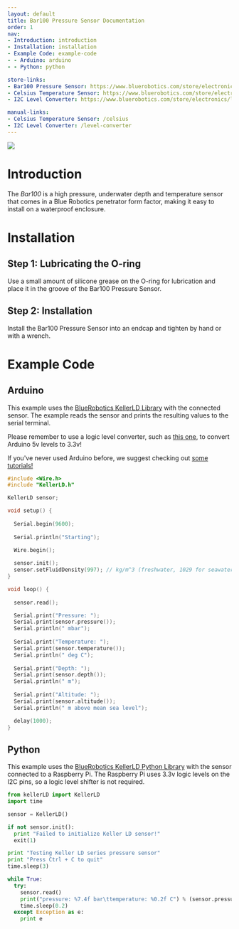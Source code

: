 ```yaml
---
layout: default
title: Bar100 Pressure Sensor Documentation
order: 1
nav:
- Introduction: introduction
- Installation: installation
- Example Code: example-code
- - Arduino: arduino
- - Python: python

store-links:
- Bar100 Pressure Sensor: https://www.bluerobotics.com/store/electronics/bar100-sensor-r1/
- Celsius Temperature Sensor: https://www.bluerobotics.com/store/electronics/celsius-sensor-r1/
- I2C Level Converter: https://www.bluerobotics.com/store/electronics/level-converter-r1/

manual-links:
- Celsius Temperature Sensor: /celsius
- I2C Level Converter: /level-converter
---
```


<img src="/bar100/cad/BAR100-5.png" class="img-responsive" style="max-width:900px"  />

# Introduction

The <em>Bar100</em> is a high pressure, underwater depth and temperature sensor that comes in a Blue Robotics penetrator form factor, making it easy to install on a waterproof enclosure.

# Installation

## Step 1: Lubricating the O-ring

Use a small amount of silicone grease on the O-ring for lubrication and place it in the groove of the Bar100 Pressure Sensor. 

## Step 2: Installation

Install the Bar100 Pressure Sensor into an endcap and tighten by hand or with a wrench.

# Example Code

## Arduino

This example uses the [BlueRobotics KellerLD Library](https://github.com/bluerobotics/BlueRobotics_KellerLD_Library) with the connected sensor. The example reads the sensor and prints the resulting values to the serial terminal.

Please remember to use a logic level converter, such as [this one](http://www.bluerobotics.com/store/electronics/level-converter-r1/), to convert Arduino 5v levels to 3.3v!

If you've never used Arduino before, we suggest checking out [some tutorials!](https://www.arduino.cc/en/Tutorial/HomePage)

~~~~~~~~~~ cpp
#include <Wire.h>
#include "KellerLD.h"

KellerLD sensor;

void setup() {
  
  Serial.begin(9600);
  
  Serial.println("Starting");
  
  Wire.begin();

  sensor.init();
  sensor.setFluidDensity(997); // kg/m^3 (freshwater, 1029 for seawater)
}

void loop() {
 
  sensor.read();

  Serial.print("Pressure: "); 
  Serial.print(sensor.pressure()); 
  Serial.println(" mbar");
  
  Serial.print("Temperature: "); 
  Serial.print(sensor.temperature()); 
  Serial.println(" deg C");
  
  Serial.print("Depth: "); 
  Serial.print(sensor.depth()); 
  Serial.println(" m");
  
  Serial.print("Altitude: "); 
  Serial.print(sensor.altitude()); 
  Serial.println(" m above mean sea level");

  delay(1000);
}
~~~~~~~~~~

## Python

This example uses the [BlueRobotics KellerLD Python Library](https://github.com/bluerobotics/KellerLD-python) with the sensor connected to a Raspberry Pi. The Raspberry Pi uses 3.3v logic levels on the I2C pins, so a logic level shifter is not required.

~~~~~~~~~~ Python
from kellerLD import KellerLD
import time

sensor = KellerLD()

if not sensor.init():
  print "Failed to initialize Keller LD sensor!"
  exit(1)

print "Testing Keller LD series pressure sensor"
print "Press Ctrl + C to quit"
time.sleep(3)

while True:
  try:
    sensor.read()
    print("pressure: %7.4f bar\ttemperature: %0.2f C") % (sensor.pressure(), sensor.temperature())
    time.sleep(0.2)
  except Exception as e:
    print e
~~~~~~~~~~
